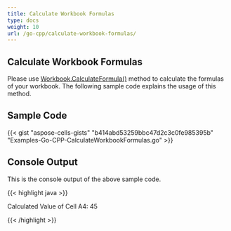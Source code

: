 ```yaml
---
title: Calculate Workbook Formulas
type: docs
weight: 10
url: /go-cpp/calculate-workbook-formulas/
---
```


## **Calculate Workbook Formulas**

Please use [Workbook.CalculateFormula()](https://reference.aspose.com/cells/go-cpp/workbook/calculateformula/) method to calculate the formulas of your workbook. The following sample code explains the usage of this method.

## **Sample Code**

{{< gist "aspose-cells-gists" "b414abd53259bbc47d2c3c0fe985395b" "Examples-Go-CPP-CalculateWorkbookFormulas.go" >}}

## **Console Output**

This is the console output of the above sample code.

{{< highlight java >}}

 Calculated Value of Cell A4: 45

{{< /highlight >}}
